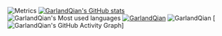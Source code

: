 ![Metrics](https://metrics.lecoq.io/GarlandQian?template=classic&base=header%2C%20activity%2C%20community%2C%20repositories%2C%20metadata&base.indepth=false&base.hireable=false&base.skip=false&config.timezone=Asia%2FShanghai)
[![GarlandQian's GitHub stats](https://github-readme-stats.vercel.app/api?username=GarlandQian&count_private=true&show_icons=true&theme=radical)](https://github.com/anuraghazra/github-readme-stats)
![GarlandQian's Most used languages](https://github-readme-stats.vercel.app/api/top-langs/?username=GarlandQian&layout=compact&hide_border=true&langs_count=10)
[![GarlandQian](https://github-profile-trophy.vercel.app/?username=GarlandQian)](https://github.com/ryo-ma/github-profile-trophy)
![GarlandQian](https://visitor-badge.glitch.me/badge?page_id=GarlandQian)
[![GarlandQian's GitHub Activity Graph](https://activity-graph.herokuapp.com/graph?username=GarlandQian&theme=xcode)]
